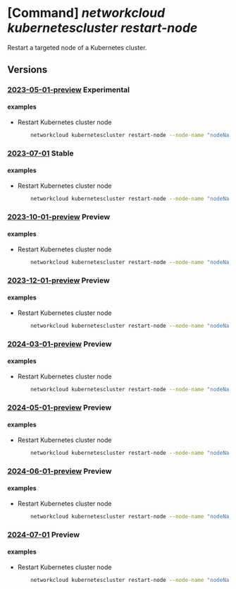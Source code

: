 # [Command] _networkcloud kubernetescluster restart-node_

Restart a targeted node of a Kubernetes cluster.

## Versions

### [2023-05-01-preview](/Resources/mgmt-plane/L3N1YnNjcmlwdGlvbnMve30vcmVzb3VyY2Vncm91cHMve30vcHJvdmlkZXJzL21pY3Jvc29mdC5uZXR3b3JrY2xvdWQva3ViZXJuZXRlc2NsdXN0ZXJzL3t9L3Jlc3RhcnRub2Rl/2023-05-01-preview.xml) **Experimental**

<!-- mgmt-plane /subscriptions/{}/resourcegroups/{}/providers/microsoft.networkcloud/kubernetesclusters/{}/restartnode 2023-05-01-preview -->

#### examples

- Restart Kubernetes cluster node
    ```bash
        networkcloud kubernetescluster restart-node --node-name "nodeName" --kubernetes-cluster-name "kubernetesClusterName" --resource-group "resourceGroupName"
    ```

### [2023-07-01](/Resources/mgmt-plane/L3N1YnNjcmlwdGlvbnMve30vcmVzb3VyY2Vncm91cHMve30vcHJvdmlkZXJzL21pY3Jvc29mdC5uZXR3b3JrY2xvdWQva3ViZXJuZXRlc2NsdXN0ZXJzL3t9L3Jlc3RhcnRub2Rl/2023-07-01.xml) **Stable**

<!-- mgmt-plane /subscriptions/{}/resourcegroups/{}/providers/microsoft.networkcloud/kubernetesclusters/{}/restartnode 2023-07-01 -->

#### examples

- Restart Kubernetes cluster node
    ```bash
        networkcloud kubernetescluster restart-node --node-name "nodeName" --kubernetes-cluster-name "kubernetesClusterName" --resource-group "resourceGroupName"
    ```

### [2023-10-01-preview](/Resources/mgmt-plane/L3N1YnNjcmlwdGlvbnMve30vcmVzb3VyY2Vncm91cHMve30vcHJvdmlkZXJzL21pY3Jvc29mdC5uZXR3b3JrY2xvdWQva3ViZXJuZXRlc2NsdXN0ZXJzL3t9L3Jlc3RhcnRub2Rl/2023-10-01-preview.xml) **Preview**

<!-- mgmt-plane /subscriptions/{}/resourcegroups/{}/providers/microsoft.networkcloud/kubernetesclusters/{}/restartnode 2023-10-01-preview -->

#### examples

- Restart Kubernetes cluster node
    ```bash
        networkcloud kubernetescluster restart-node --node-name "nodeName" --kubernetes-cluster-name "kubernetesClusterName" --resource-group "resourceGroupName"
    ```

### [2023-12-01-preview](/Resources/mgmt-plane/L3N1YnNjcmlwdGlvbnMve30vcmVzb3VyY2Vncm91cHMve30vcHJvdmlkZXJzL21pY3Jvc29mdC5uZXR3b3JrY2xvdWQva3ViZXJuZXRlc2NsdXN0ZXJzL3t9L3Jlc3RhcnRub2Rl/2023-12-01-preview.xml) **Preview**

<!-- mgmt-plane /subscriptions/{}/resourcegroups/{}/providers/microsoft.networkcloud/kubernetesclusters/{}/restartnode 2023-12-01-preview -->

#### examples

- Restart Kubernetes cluster node
    ```bash
        networkcloud kubernetescluster restart-node --node-name "nodeName" --kubernetes-cluster-name "kubernetesClusterName" --resource-group "resourceGroupName"
    ```

### [2024-03-01-preview](/Resources/mgmt-plane/L3N1YnNjcmlwdGlvbnMve30vcmVzb3VyY2Vncm91cHMve30vcHJvdmlkZXJzL21pY3Jvc29mdC5uZXR3b3JrY2xvdWQva3ViZXJuZXRlc2NsdXN0ZXJzL3t9L3Jlc3RhcnRub2Rl/2024-03-01-preview.xml) **Preview**

<!-- mgmt-plane /subscriptions/{}/resourcegroups/{}/providers/microsoft.networkcloud/kubernetesclusters/{}/restartnode 2024-03-01-preview -->

#### examples

- Restart Kubernetes cluster node
    ```bash
        networkcloud kubernetescluster restart-node --node-name "nodeName" --kubernetes-cluster-name "kubernetesClusterName" --resource-group "resourceGroupName"
    ```

### [2024-05-01-preview](/Resources/mgmt-plane/L3N1YnNjcmlwdGlvbnMve30vcmVzb3VyY2Vncm91cHMve30vcHJvdmlkZXJzL21pY3Jvc29mdC5uZXR3b3JrY2xvdWQva3ViZXJuZXRlc2NsdXN0ZXJzL3t9L3Jlc3RhcnRub2Rl/2024-05-01-preview.xml) **Preview**

<!-- mgmt-plane /subscriptions/{}/resourcegroups/{}/providers/microsoft.networkcloud/kubernetesclusters/{}/restartnode 2024-05-01-preview -->

#### examples

- Restart Kubernetes cluster node
    ```bash
        networkcloud kubernetescluster restart-node --node-name "nodeName" --kubernetes-cluster-name "kubernetesClusterName" --resource-group "resourceGroupName"
    ```

### [2024-06-01-preview](/Resources/mgmt-plane/L3N1YnNjcmlwdGlvbnMve30vcmVzb3VyY2Vncm91cHMve30vcHJvdmlkZXJzL21pY3Jvc29mdC5uZXR3b3JrY2xvdWQva3ViZXJuZXRlc2NsdXN0ZXJzL3t9L3Jlc3RhcnRub2Rl/2024-06-01-preview.xml) **Preview**

<!-- mgmt-plane /subscriptions/{}/resourcegroups/{}/providers/microsoft.networkcloud/kubernetesclusters/{}/restartnode 2024-06-01-preview -->

#### examples

- Restart Kubernetes cluster node
    ```bash
        networkcloud kubernetescluster restart-node --node-name "nodeName" --kubernetes-cluster-name "kubernetesClusterName" --resource-group "resourceGroupName"
    ```

### [2024-07-01](/Resources/mgmt-plane/L3N1YnNjcmlwdGlvbnMve30vcmVzb3VyY2Vncm91cHMve30vcHJvdmlkZXJzL21pY3Jvc29mdC5uZXR3b3JrY2xvdWQva3ViZXJuZXRlc2NsdXN0ZXJzL3t9L3Jlc3RhcnRub2Rl/2024-07-01.xml) **Preview**

<!-- mgmt-plane /subscriptions/{}/resourcegroups/{}/providers/microsoft.networkcloud/kubernetesclusters/{}/restartnode 2024-07-01 -->

#### examples

- Restart Kubernetes cluster node
    ```bash
        networkcloud kubernetescluster restart-node --node-name "nodeName" --kubernetes-cluster-name "kubernetesClusterName" --resource-group "resourceGroupName"
    ```
